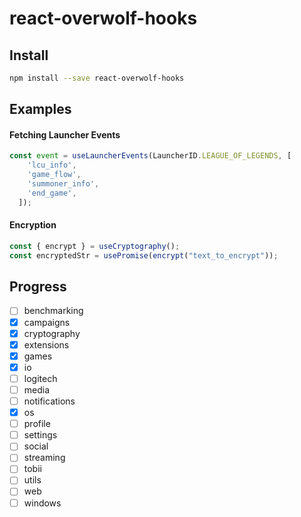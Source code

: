 # react-overwolf-hooks

## Install
```bash
npm install --save react-overwolf-hooks
```
## Examples

#### Fetching Launcher Events
```typescript
const event = useLauncherEvents(LauncherID.LEAGUE_OF_LEGENDS, [
    'lcu_info',
    'game_flow',
    'summoner_info',
    'end_game',
  ]);
```

#### Encryption
```typescript
const { encrypt } = useCryptography();
const encryptedStr = usePromise(encrypt("text_to_encrypt"));
```

## Progress
- [ ] benchmarking
- [x] campaigns
- [x] cryptography
- [x] extensions
- [x] games
- [x] io
- [ ] logitech
- [ ] media
- [ ] notifications
- [x] os
- [ ] profile
- [ ] settings
- [ ] social
- [ ] streaming
- [ ] tobii
- [ ] utils
- [ ] web
- [ ] windows
